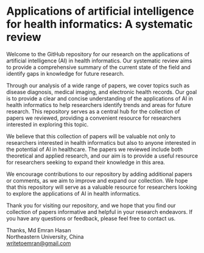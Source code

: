 # Applications of artificial intelligence for health informatics: A systematic review

Welcome to the GitHub repository for our research on the applications of artificial intelligence (AI) in health informatics. Our systematic review aims to provide a comprehensive summary of the current state of the field and identify gaps in knowledge for future research.

Through our analysis of a wide range of papers, we cover topics such as disease diagnosis, medical imaging, and electronic health records. Our goal is to provide a clear and concise understanding of the applications of AI in health informatics to help researchers identify trends and areas for future research. This repository serves as a central hub for the collection of papers we reviewed, providing a convenient resource for researchers interested in exploring this topic.

We believe that this collection of papers will be valuable not only to researchers interested in health informatics but also to anyone interested in the potential of AI in healthcare. The papers we reviewed include both theoretical and applied research, and our aim is to provide a useful resource for researchers seeking to expand their knowledge in this area.

We encourage contributions to our repository by adding additional papers or comments, as we aim to improve and expand our collection. We hope that this repository will serve as a valuable resource for researchers looking to explore the applications of AI in health informatics.

Thank you for visiting our repository, and we hope that you find our collection of papers informative and helpful in your research endeavors. If you have any questions or feedback, please feel free to contact us.

Thanks,
Md Emran Hasan <br>
Northeastern University, China <br>
writetoemran@gmail.com <br>
